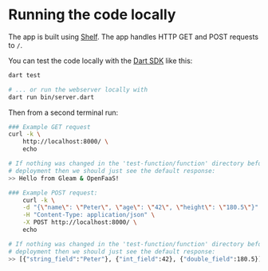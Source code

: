 # Running the code locally

The app is built using [Shelf](https://pub.dev/packages/shelf). The app handles HTTP GET and POST requests to `/`.

You can test the code locally with the [Dart SDK](https://dart.dev/get-dart) like this:

```bash
dart test

# ... or run the webserver locally with
dart run bin/server.dart
```

Then from a second terminal run:

```bash
### Example GET request
curl -k \
    http://localhost:8000/ \
    echo

# If nothing was changed in the 'test-function/function' directory before
# deployment then we should just see the default response:
>> Hello from Gleam & OpenFaaS!

### Example POST request:
    curl -k \
    -d "{\"name\": \"Peter\", \"age\": \"42\", \"height\": \"180.5\"}" \
    -H "Content-Type: application/json" \
    -X POST http://localhost:8000/ \
    echo

# If nothing was changed in the 'test-function/function' directory before
# deployment then we should just see the default response:
>> [{"string_field":"Peter"}, {"int_field":42}, {"double_field":180.5}]
```